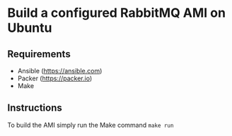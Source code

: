 # Build a configured RabbitMQ AMI on Ubuntu

## Requirements
- Ansible (https://ansible.com)
- Packer (https://packer.io)
- Make

## Instructions
To build the AMI simply run the Make command `make run`  
